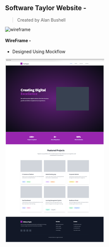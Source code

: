 ## Software Taylor Website - 

> Created by Alan Bushell


![wireframe](assets/docs/amiresponsive.pngamiresponsive.png)


#### WireFrame -

- Designed Using Mockflow

![wireframe](assets/docs/softwaretaylorWireFrame.png)